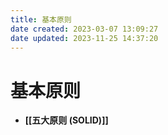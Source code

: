 ```yaml
---
title: 基本原则
date created: 2023-03-07 13:09:27
date updated: 2023-11-25 14:37:20
---
```


# 基本原则

- **[[五大原则 (SOLID)]]**
